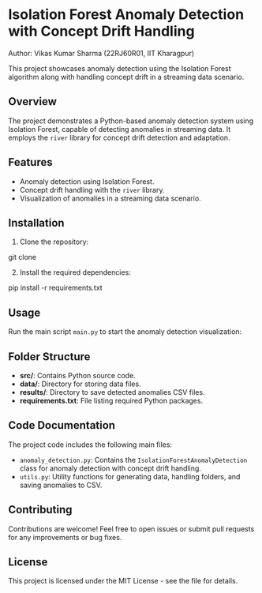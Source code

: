 # Isolation Forest Anomaly Detection with Concept Drift Handling

Author: Vikas Kumar Sharma (22RJ60R01, IIT Kharagpur)

This project showcases anomaly detection using the Isolation Forest algorithm along with handling concept drift in a streaming data scenario.

## Overview

The project demonstrates a Python-based anomaly detection system using Isolation Forest, capable of detecting anomalies in streaming data. It employs the `river` library for concept drift detection and adaptation.

## Features

- Anomaly detection using Isolation Forest.
- Concept drift handling with the `river` library.
- Visualization of anomalies in a streaming data scenario.

## Installation

1. Clone the repository:

git clone 


2. Install the required dependencies:

pip install -r requirements.txt


## Usage

Run the main script `main.py` to start the anomaly detection visualization:


## Folder Structure

- **src/**: Contains Python source code.
- **data/**: Directory for storing data files.
- **results/**: Directory to save detected anomalies CSV files.
- **requirements.txt**: File listing required Python packages.

## Code Documentation

The project code includes the following main files:

- `anomaly_detection.py`: Contains the `IsolationForestAnomalyDetection` class for anomaly detection with concept drift handling.
- `utils.py`: Utility functions for generating data, handling folders, and saving anomalies to CSV.

## Contributing

Contributions are welcome! Feel free to open issues or submit pull requests for any improvements or bug fixes.

## License

This project is licensed under the MIT License - see the  file for details.
